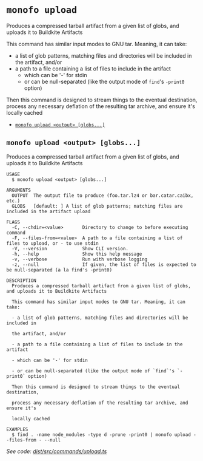 `monofo upload`
===============

Produces a compressed tarball artifact from a given list of globs, and uploads it to Buildkite Artifacts

This command has similar input modes to GNU tar. Meaning, it can take:
- a list of glob patterns, matching files and directories will be included in
   the artifact, and/or
- a path to a file containing a list of files to include in the artifact
  - which can be '-' for stdin
  - or can be null-separated (like the output mode of `find`'s `-print0` option)

Then this command is designed to stream things to the eventual destination,
process any necessary deflation of the resulting tar archive, and ensure it's
locally cached

* [`monofo upload <output> [globs...]`](#monofo-upload-output-globs)

## `monofo upload <output> [globs...]`

Produces a compressed tarball artifact from a given list of globs, and uploads it to Buildkite Artifacts

```
USAGE
  $ monofo upload <output> [globs...]

ARGUMENTS
  OUTPUT  The output file to produce (foo.tar.lz4 or bar.catar.caibx, etc.)
  GLOBS   [default: ] A list of glob patterns; matching files are included in the artifact upload

FLAGS
  -C, --chdir=<value>       Directory to change to before executing command
  -F, --files-from=<value>  A path to a file containing a list of files to upload, or - to use stdin
  -V, --version             Show CLI version.
  -h, --help                Show this help message
  -v, --verbose             Run with verbose logging
  -z, --null                If given, the list of files is expected to be null-separated (a la find's -print0)

DESCRIPTION
  Produces a compressed tarball artifact from a given list of globs, and uploads it to Buildkite Artifacts

  This command has similar input modes to GNU tar. Meaning, it can take:

  - a list of glob patterns, matching files and directories will be included in

  the artifact, and/or

  - a path to a file containing a list of files to include in the artifact

  - which can be '-' for stdin

  - or can be null-separated (like the output mode of `find`'s `-print0` option)

  Then this command is designed to stream things to the eventual destination,

  process any necessary deflation of the resulting tar archive, and ensure it's

  locally cached

EXAMPLES
  $ find . -name node_modules -type d -prune -print0 | monofo upload --files-from - --null
```

_See code: [dist/src/commands/upload.ts](https://github.com/vital-software/monofo-buildkite-plugin/blob/v6.0.0/dist/src/commands/upload.ts)_
